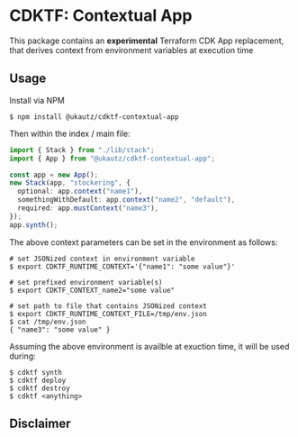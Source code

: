 # CDKTF: Contextual App

This package contains an **experimental** Terraform CDK App replacement, that derives context from environment variables at execution time

## Usage

Install via NPM

```
$ npm install @ukautz/cdktf-contextual-app
```

Then within the index / main file:

```typescript
import { Stack } from "./lib/stack";
import { App } from "@ukautz/cdktf-contextual-app";

const app = new App();
new Stack(app, "stockering", {
  optional: app.context("name1"),
  somethingWithDefault: app.context("name2", "default"),
  required: app.mustContext("name3"),
});
app.synth();
```

The above context parameters can be set in the environment as follows:

```
# set JSONized context in environment variable
$ export CDKTF_RUNTIME_CONTEXT='{"name1": "some value"}'

# set prefixed environment variable(s)
$ export CDKTF_CONTEXT_name2="some value"

# set path to file that contains JSONized context
$ export CDKTF_RUNTIME_CONTEXT_FILE=/tmp/env.json
$ cat /tmp/env.json
{ "name3": "some value" }
```

Assuming the above environment is availble at exuction time, it will be used during:

```shell
$ cdktf synth
$ cdktf deploy
$ cdktf destroy
$ cdktf <anything>
```

## Disclaimer
